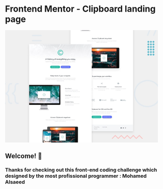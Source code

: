 # Frontend Mentor - Clipboard landing page

![Design preview for the Clipboard landing page coding challenge](./design/desktop-preview.jpg)

## Welcome! 👋

### Thanks for checking out this front-end coding challenge which designed by the most profissional programmer : Mohamed Alsaeed

